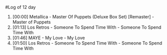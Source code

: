 #Log of 12 day

1. [00:00] Metallica - Master Of Puppets (Deluxe Box Set) [Remaster] - Master of Puppets
1. [01:13] Los Retros - Someone To Spend Time With - Someone To Spend Time With
1. [01:46] MAYE - My Love - My Love
1. [01:50] Los Retros - Someone To Spend Time With - Someone To Spend Time With
